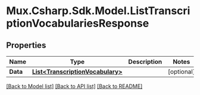 # Mux.Csharp.Sdk.Model.ListTranscriptionVocabulariesResponse

## Properties

Name | Type | Description | Notes
------------ | ------------- | ------------- | -------------
**Data** | [**List&lt;TranscriptionVocabulary&gt;**](TranscriptionVocabulary.md) |  | [optional] 

[[Back to Model list]](../README.md#documentation-for-models) [[Back to API list]](../README.md#documentation-for-api-endpoints) [[Back to README]](../README.md)

